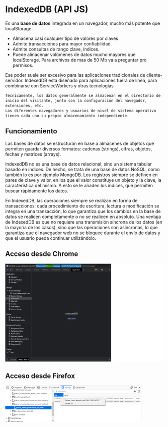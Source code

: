 # IndexedDB (API JS)

Es una **base de datos** integrada en un navegador, mucho más potente que localStorage.

+  Almacena casi cualquier tipo de valores por claves
+ Admite transacciones para mayor confiabilidad.
+ Admite consultas de rango clave, índices.
+ Puede almacenar volúmenes de datos mucho mayores que localStorage. Para archivos de mas de 50 Mb va a preguntar pro permisos.

Ese poder suele ser excesivo para las aplicaciones tradicionales de cliente-servidor. IndexedDB está diseñado para aplicaciones fuera de línea, para combinarse con ServiceWorkers y otras tecnologías.

    Técnicamente, los datos generalmente se almacenan en el directorio de inicio del visitante, junto con la configuración del navegador, extensiones, etc.
    Los diferentes navegadores y usuarios de nivel de sistema operativo tienen cada uno su propio almacenamiento independiente.

## Funcionamiento

 Las bases de datos se estructuran en base a almacenes de objetos que permiten guardar diversos formatos: cadenas (strings), cifras, objetos, fechas y matrices (arrays).

IndexedDB no es una base de datos relacional, sino un sistema tabular basado en índices. De hecho, se trata de una base de datos NoSQL, como también lo es por ejemplo MongoDB. Los registros siempre se definen en pares de clave y valor, en los que el valor constituye un objeto y la clave, la característica del mismo. A esto se le añaden los índices, que permiten buscar rápidamente los datos.

En IndexedDB, las operaciones siempre se realizan en forma de transacciones: cada procedimiento de escritura, lectura o modificación se integra en una transacción, lo que garantiza que los cambios en la base de datos se realicen completamente o no se realicen en absoluto. Una ventaja de IndexedDB es que no requiere una transmisión síncrona de los datos (en la mayoría de los casos), sino que las operaciones son asíncronas, lo que garantiza que el navegador web no se bloquee durante el envío de datos y que el usuario pueda continuar utilizándolo.


## Acceso desde Chrome

![INGRE cROME](../../imagenes/INDEXDBCHROME.png)


## Acceso desde Firefox

![INGRE cROME](../../imagenes/firefoxindexdb.png)